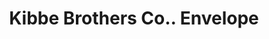 ---
doi: 10.7916/D81G1Z8Q
date_other: '1911'
date_other_textual: '1911'
form: printed ephemera
genre:
- Envelopes
name:
- Kibbe Brothers Co.
object_in_context_url: https://biggert.cul.columbia.edu/items/view/ave_biggert_00509
subject_hierarchical_geographic:
- Springfield, Massachusetts, United States
subject_name:
- Kibbe Brothers Co.
title: Kibbe Brothers Co.. Envelope
sort_title: Kibbe Brothers Co.. Envelope
call_number: ave_biggert_00509
coordinates:
- 42.112411,-72.547455
pid: ave_biggert_00509
identifiers: ave_biggert_00509
thumbnail: https://derivativo-1.library.columbia.edu/iiif/2/ldpd:343562/full/!256,256/0/native.jpg
permalink: /biggert/ave_biggert_00509/
layout: iiif-image-page
---